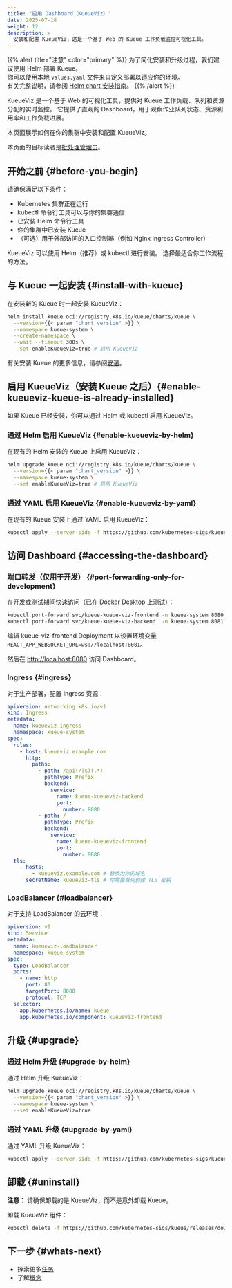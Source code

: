 ```yaml
---
title: "启用 Dashboard（KueueViz）"
date: 2025-07-18
weight: 12
description: >
  安装和配置 KueueViz，这是一个基于 Web 的 Kueue 工作负载监控可视化工具。
---
```


{{% alert title="注意" color="primary" %}}
为了简化安装和升级过程，我们建议使用 Helm 部署 Kueue。  
你可以使用本地 `values.yaml` 文件来自定义部署以适应你的环境。  
有关完整说明，请参阅 [Helm chart 安装指南](/zh-CN/docs/installation/#install-by-helm)。
{{% /alert %}}

KueueViz 是一个基于 Web 的可视化工具，提供对 Kueue 工作负载、队列和资源分配的实时监控。
它提供了直观的 Dashboard，用于观察作业队列状态、资源利用率和工作负载进展。

本页面展示如何在你的集群中安装和配置 KueueViz。

本页面的目标读者是[批处理管理员](/zh-CN/docs/tasks#batch-administrator)。

## 开始之前 {#before-you-begin}

请确保满足以下条件：

- Kubernetes 集群正在运行
- kubectl 命令行工具可以与你的集群通信
- 已安装 Helm 命令行工具
- 你的集群中已安装 Kueue
- （可选）用于外部访问的入口控制器（例如 Nginx Ingress Controller）

KueueViz 可以使用 Helm（推荐）或 kubectl 进行安装。
选择最适合你工作流程的方法。

## 与 Kueue 一起安装 {#install-with-kueue}

在安装新的 Kueue 时一起安装 KueueViz：

```bash
helm install kueue oci://registry.k8s.io/kueue/charts/kueue \
  --version={{< param "chart_version" >}} \
  --namespace kueue-system \
  --create-namespace \
  --wait --timeout 300s \
  --set enableKueueViz=true # 启用 KueueViz
```

有关安装 Kueue 的更多信息，请参阅[安装](/zh-CN/docs/installation)。

## 启用 KueueViz（安装 Kueue 之后）{#enable-kueueviz-kueue-is-already-installed}

如果 Kueue 已经安装，你可以通过 Helm 或 kubectl 启用 KueueViz。

### 通过 Helm 启用 KueueViz {#enable-kueueviz-by-helm}

在现有的 Helm 安装的 Kueue 上启用 KueueViz：

```bash
helm upgrade kueue oci://registry.k8s.io/kueue/charts/kueue \
  --version={{< param "chart_version" >}} \
  --namespace kueue-system \
  --set enableKueueViz=true # 启用 KueueViz
```

### 通过 YAML 启用 KueueViz {#enable-kueueviz-by-yaml}

在现有的 Kueue 安装上通过 YAML 启用 KueueViz：

```bash
kubectl apply --server-side -f https://github.com/kubernetes-sigs/kueue/releases/download/{{< param "chart_version" >}}/kueueviz.yaml
```

## 访问 Dashboard {#accessing-the-dashboard}

### 端口转发（仅用于开发） {#port-forwarding-only-for-development}

在开发或测试期间快速访问（已在 Docker Desktop 上测试）：

```bash
kubectl port-forward svc/kueue-kueue-viz-frontend -n kueue-system 8080
kubectl port-forward svc/kueue-kueue-viz-backend  -n kueue-system 8081:8080
```

编辑 kueue-viz-frontend Deployment 以设置环境变量
`REACT_APP_WEBSOCKET_URL=ws://localhost:8081`。

然后在 [http://localhost:8080](http://localhost:8080) 访问 Dashboard。

### Ingress {#ingress}

对于生产部署，配置 Ingress 资源：

```yaml
apiVersion: networking.k8s.io/v1
kind: Ingress
metadata:
  name: kueueviz-ingress
  namespace: kueue-system
spec:
  rules:
    - host: kueueviz.example.com
      http:
        paths:
          - path: /api(/|$)(.*)
            pathType: Prefix
            backend:
              service:
                name: kueue-kueueviz-backend
                port:
                  number: 8080
          - path: /
            pathType: Prefix
            backend:
              service:
                name: kueue-kueueviz-frontend
                port:
                  number: 8080
  tls:
    - hosts:
        - kueueviz.example.com # 替换为你的域名
      secretName: kueueviz-tls # 你需要首先创建 TLS 密钥
```

### LoadBalancer {#loadbalancer}

对于支持 LoadBalancer 的云环境：

```yaml
apiVersion: v1
kind: Service
metadata:
  name: kueueviz-loadbalancer
  namespace: kueue-system
spec:
  type: LoadBalancer
  ports:
    - name: http
      port: 80
      targetPort: 8080
      protocol: TCP
  selector:
    app.kubernetes.io/name: kueue
    app.kubernetes.io/component: kueueviz-frontend
```

## 升级 {#upgrade}

### 通过 Helm 升级 {#upgrade-by-helm}

通过 Helm 升级 KueueViz：

```bash
helm upgrade kueue oci://registry.k8s.io/kueue/charts/kueue \
  --version={{< param "chart_version" >}} \
  --namespace kueue-system \
  --set enableKueueViz=true
```

### 通过 YAML 升级 {#upgrade-by-yaml}

通过 YAML 升级 KueueViz：

```bash
kubectl apply --server-side -f https://github.com/kubernetes-sigs/kueue/releases/download/{{< param "chart_version" >}}/kueueviz.yaml
```

## 卸载 {#uninstall}

**注意：** 请确保卸载的是 KueueViz，而不是意外卸载 Kueue。

卸载 KueueViz 组件：

```bash
kubectl delete -f https://github.com/kubernetes-sigs/kueue/releases/download/{{< param "chart_version" >}}/kueueviz.yaml
```

## 下一步 {#whats-next}

- 探索更多[任务](/zh-CN/docs/tasks)
- 了解[概念](/zh-CN/docs/concepts)

